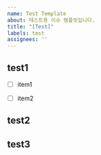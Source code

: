 ```yaml
---
name: Test Template
about: 테스트용 이슈 템플릿입니다.
title: "[Test]"
labels: test
assignees: ''
---
```


## test1
- [ ] item1
- [ ] item2


## test2

## test3
